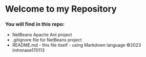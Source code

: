 # Welcome to my Repository
### You will find in this repo:
- NetBeans Apache Ant project
- .gitignore file for NetBeans project
- README.md - this file itself - using Markdown language
©2023 linhnnase170113
